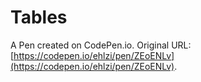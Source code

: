 # Tables

A Pen created on CodePen.io. Original URL: [https://codepen.io/ehlzi/pen/ZEoENLv](https://codepen.io/ehlzi/pen/ZEoENLv).

